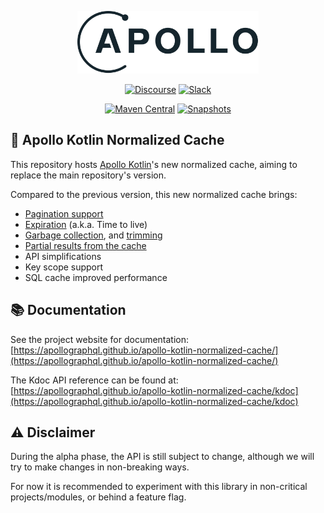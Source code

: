 <div align="center">

<p>
	<a href="https://www.apollographql.com/"><img src="https://raw.githubusercontent.com/apollographql/apollo-client-devtools/a7147d7db5e29b28224821bf238ba8e3a2fdf904/assets/apollo-wordmark.svg" height="100" alt="Apollo Client"></a>
</p>

[![Discourse](https://img.shields.io/discourse/topics?label=Discourse&server=https%3A%2F%2Fcommunity.apollographql.com&logo=discourse&color=467B95&style=flat-square)](http://community.apollographql.com/new-topic?category=Help&tags=mobile,client)
[![Slack](https://img.shields.io/static/v1?label=kotlinlang&message=apollo-kotlin&color=A97BFF&logo=slack&style=flat-square)](https://app.slack.com/client/T09229ZC6/C01A6KM1SBZ)

[![Maven Central](https://img.shields.io/maven-central/v/com.apollographql.cache/normalized-cache?style=flat-square)](https://central.sonatype.com/namespace/com.apollographql.cache)
[![Snapshots](https://img.shields.io/maven-metadata/v?metadataUrl=https%3A%2F%2Fcentral.sonatype.com%2Frepository%2Fmaven-snapshots%2Fcom%2Fapollographql%2Fcache%2Fnormalized-cache%2Fmaven-metadata.xml&style=flat-square&label=snapshots&color=%2315252D&strategy=latestProperty)](https://central.sonatype.com/repository/maven-snapshots/com/apollographql/cache/)

</div>

## 🚀 Apollo Kotlin Normalized Cache

This repository hosts [Apollo Kotlin](https://github.com/apollographql/apollo-kotlin)'s new normalized cache, aiming to replace the main repository's version.

Compared to the previous version, this new normalized cache brings:

- [Pagination support](https://apollographql.github.io/apollo-kotlin-normalized-cache/pagination-home.html)
- [Expiration](https://apollographql.github.io/apollo-kotlin-normalized-cache/expiration.html) (a.k.a. Time to live)
- [Garbage collection](https://apollographql.github.io/apollo-kotlin-normalized-cache/garbage-collection.html), and [trimming](https://apollographql.github.io/apollo-kotlin-normalized-cache/trimming.html)
- [Partial results from the cache](https://apollographql.github.io/apollo-kotlin-normalized-cache/partial-cache-reads.html)
- API simplifications
- Key scope support
- SQL cache improved performance

## 📚 Documentation

See the project website for documentation:<br/>
[https://apollographql.github.io/apollo-kotlin-normalized-cache/](https://apollographql.github.io/apollo-kotlin-normalized-cache/)

The Kdoc API reference can be found at:<br/>
[https://apollographql.github.io/apollo-kotlin-normalized-cache/kdoc](https://apollographql.github.io/apollo-kotlin-normalized-cache/kdoc)

## ⚠️ Disclaimer

During the alpha phase, the API is still subject to change, although we will try to make changes in non-breaking ways.

For now it is recommended to experiment with this library in non-critical projects/modules, or behind a feature flag.
